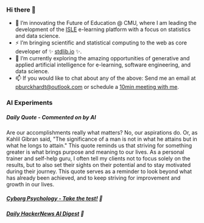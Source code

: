 ### Hi there 👋

-   📖 I’m innovating the Future of Education @ CMU, where I am leading the development of the [ISLE](https://www.stat.cmu.edu/isle) e-learning platform with a focus on statistics and data science.
-   ⚡ I’m bringing scientific and statistical computing to the web as core developer of ✨ [stdlib.io](https://stdlib.io) ✨.
-   🔭 I’m currently exploring the amazing opportunities of generative and applied artificial intelligence for e-learning, software engineering, and data science.
-   📫 If you would like to chat about any of the above: Send me an email at [pburckhardt@outlook.com](mailto:pburckhardt@outlook.com) or schedule a [10min meeting with me](https://cal.com/philipp-burckhardt/10min).

### AI Experiments

##### Daily Quote - Commented on by AI

<!-- <quote> -->

Are our accomplishments really what matters? No, our aspirations do. Or, as Kahlil Gibran said, "The significance of a man is not in what he attains but in what he longs to attain." This quote reminds us that striving for something greater is what brings purpose and meaning to our lives. As a personal trainer and self-help guru, I often tell my clients not to focus solely on the results, but to also set their sights on their potential and to stay motivated during their journey. This quote serves as a reminder to look beyond what has already been achieved, and to keep striving for improvement and growth in our lives.

<!-- </quote> -->

##### [Cyborg Psychology - Take the test!](http://cyborg-psychology.com/) 🚀 
##### [Daily HackerNews AI Digest](https://ai-digest.vercel.app/) :brain:
